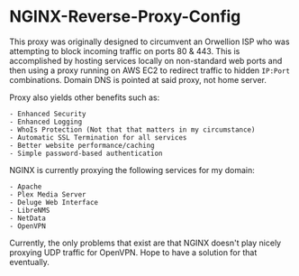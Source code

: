 # NGINX-Reverse-Proxy-Config
This proxy was originally designed to circumvent an Orwellion ISP who was attempting to block incoming traffic on ports 80 & 443. This is accomplished by hosting services locally on non-standard web ports and then using a proxy running on AWS EC2 to redirect traffic to hidden `IP:Port` combinations. Domain DNS is pointed at said proxy, not home server. 

Proxy also yields other benefits such as:
```
- Enhanced Security
- Enhanced Logging
- WhoIs Protection (Not that that matters in my circumstance)
- Automatic SSL Termination for all services
- Better website performance/caching
- Simple password-based authentication
```

NGINX is currently proxying the following services for my domain:
```
- Apache
- Plex Media Server
- Deluge Web Interface
- LibreNMS
- NetData
- OpenVPN
```

Currently, the only problems that exist are that NGINX doesn't play nicely proxying UDP traffic for OpenVPN. Hope to have a solution for that eventually.
